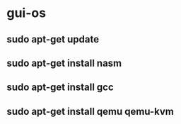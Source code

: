 # gui-os


## sudo apt-get update
## sudo apt-get install nasm
## sudo apt-get install gcc
## sudo apt-get install qemu qemu-kvm



